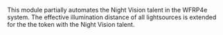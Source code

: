 This module partially automates the Night Vision talent in the WFRP4e system. The effective illumination distance of all lightsources is extended for the the token with the Night Vision talent.
